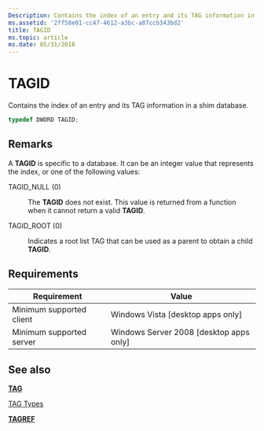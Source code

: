 ```yaml
---
Description: Contains the index of an entry and its TAG information in a shim database.
ms.assetid: '2ff58e01-cc47-4612-a3bc-a87ccb343bd2'
title: TAGID
ms.topic: article
ms.date: 05/31/2018
---
```


# TAGID

Contains the index of an entry and its TAG information in a shim database.


```C++
typedef DWORD TAGID;
```



## Remarks

A **TAGID** is specific to a database. It can be an integer value that represents the index, or one of the following values:

<dl> <dt>

<span id="TAGID_NULL__0_"></span><span id="tagid_null__0_"></span>TAGID\_NULL (0)
</dt> <dd>

The **TAGID** does not exist. This value is returned from a function when it cannot return a valid **TAGID**.

</dd> <dt>

<span id="TAGID_ROOT__0_"></span><span id="tagid_root__0_"></span>TAGID\_ROOT (0)
</dt> <dd>

Indicates a root list TAG that can be used as a parent to obtain a child **TAGID**.

</dd> </dl>

## Requirements



| Requirement | Value |
|-------------------------------------|------------------------------------------------------|
| Minimum supported client<br/> | Windows Vista \[desktop apps only\]<br/>       |
| Minimum supported server<br/> | Windows Server 2008 \[desktop apps only\]<br/> |



## See also

<dl> <dt>

[**TAG**](tag.md)
</dt> <dt>

[TAG Types](tag-types.md)
</dt> <dt>

[**TAGREF**](tagref.md)
</dt> </dl>

 

 





